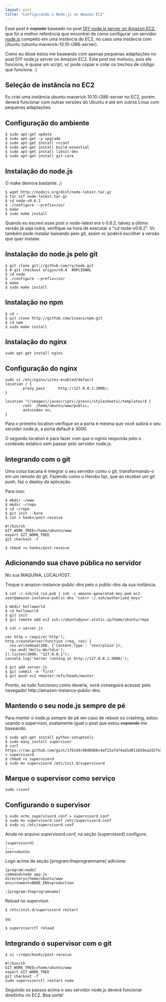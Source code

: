 ```yaml
---
layout: post
title: "Configurando o Node.js no Amazon EC2"
---
```


Esse post é <del>copiado</del> baseado no post [DIY node.js server on Amazon EC2](http://cuppster.com/2011/05/12/diy-node-js-server-on-amazon-ec2/), que foi a melhor referência que encontrei de como configurar um servidor [node.js](http://nodejs.org) completo em uma instância do EC2, no caso uma instância com Ubuntu (ubuntu-maverick-10.10-i386-server).

<!--more-->

Como eu disse estou me baseando com apenas pequenas adaptações no post DIY node.js server on Amazon EC2. Este post me motivou, pois ele funciona, é quase um script, vc pode copiar e colar os trechos de código que funciona. :)

## Seleção de instância no EC2

Eu criei uma instância ubuntu-maverick-10.10-i386-server no EC2, porém deverá funcionar com outras versões do Ubuntu e até em outros Linux com pequenas adaptações.

## Configuração do ambiente

    $ sudo apt-get update
    $ sudo apt-get -y upgrade
    $ sudo apt-get install rcconf
    $ sudo apt-get install build-essential
    $ sudo apt-get install libssl-dev
    $ sudo apt-get install git-core

## Instalação do node.js


O make demora bastante. ;)

    $ wget http://nodejs.org/dist/node-latest.tar.gz
    $ tar xzf node-latest.tar.gz
    $ cd node-v0.6.2
    $ ./configure --prefix=/usr
    $ make
    $ sudo make install

Quando eu escrevi esse post o node-latest era o 0.6.2, talvez a última versão já seja outra, verifique na hora de executar o "cd node-v0.6.2". Vc também pode instalar baixando pelo git, assim vc poderá escolher a versão que quer instalar.

## Instalação do node.js pelo git

    $ git clone git://github.com/ry/node.git
    $ # git checkout origin/v0.4  #OPCIONAL
    $ cd node
    $ ./configure --prefix=/usr
    $ make
    $ sudo make install

## Instalação no npm

    $ cd ~
    $ git clone http://github.com/isaacs/npm.git
    $ cd npm
    $ sudo make install

## Instalação do nginx

    sudo apt-get install nginx

## Configuração do nginx

    sudo vi /etc/nginx/sites-enabled/default
    location / {
            proxy_pass      http://127.0.0.1:3000/;
    }

    location ^(/images|/javascripts|/press|/stylesheets|/templates)$ {
            root  /home/ubuntu/www/public;
            autoindex on;
    }

Para o primeiro location verifique se a porta é mesma que você subirá o seu servidor node.js, a porta default é 3000.

O segundo location é para fazer com que o nginix responda pelo o conteúdo estático sem passar pelo servidor node.js.

## Integrando com o git

Uma coisa bacana é integrar o seu servidor como o git, transformando-o em um remote do git. Fazendo como o Heroku faz, que ao receber um git push, faz o deploy da aplicação.

Para isso:

    $ mkdir ~/www
    $ mkdir ~/repo
    $ cd ~/repo
    $ git init --bare
    $ cat > hooks/post-receive

    #!/bin/sh
    GIT_WORK_TREE=/home/ubuntu/www
    export GIT_WORK_TREE
    git checkout -f

    $ chmod +x hooks/post-receive

## Adicionando sua chave pública no servidor

No sua MAQUINA, LOCALHOST.

Troque o amazon-instance-public-dns pelo o public-dns da sua instância.

    $ cat ~/.ssh/id_rsa.pub | ssh -i amazon-generated-key.pem ec2-user@amazon-instance-public-dns "cat>> ~/.ssh/authorized_keys"

    $ mkdir helloworld
    $ cd helloworld
    $ git init
    $ git remote add ec2 ssh://ubuntu@your.static.ip/home/ubuntu/repo

    $ cat > server.js

    var http = require('http');
    http.createServer(function (req, res) {
      res.writeHead(200, {'Content-Type': 'text/plain'});
      res.end('Hello World\n');
    }).listen(3000, "127.0.0.1");
    console.log('Server running at http://127.0.0.1:3000/');

    $ git add server.js
    $ git commit -m 'first'
    $ git push ec2 +master:refs/heads/master

Pronto, se tudo funcionou como deveria, você conseguirá acessar pelo navegador http://amazon-instance-public-dns.

## Mantendo o seu node.js sempre de pé

Para manter o node.js sempre de pé em caso de reboot ou crashing, estou usando o supervisor, exatamente igual o post que estou <del>copiando</del> me baseando.

    $ sudo apt-get install python-setuptools
    $ sudo easy_install supervisor
    $ curl https://raw.github.com/gist/176149/88d0d68c4af22a7474ad1d011659ea2d27e35b8d/supervisord.sh > supervisord
    $ chmod +x supervisord
    $ sudo mv supervisord /etc/init.d/supervisord

## Marque o supervisor como serviço

    sudo rcconf

## Configurando o supervisor

    $ sudo echo_supervisord_conf > supervisord.conf
    $ sudo mv supervisord.conf /etc/supervisord.conf
    $ sudo vi /etc/supervisord.conf

Ainda no arquivo supervisord.conf, na seção [supervisord] configure:

    [supervisord]
    ;...
    user=ubuntu

Logo acima da seção [program:theprogramname] adicione:

    [program:node]
    command=node app.js
    directory=/home/ubuntu/www
    environment=NODE_ENV=production

    ;[program:theprogramname]

Reload no supervisor.

    $ /etc/init.d/supervisord restart

ou

    $ supervisorctl reload

## Integrando o supervisor com o git

    $ vi ~/repo/hooks/post-receive

    #!/bin/sh
    GIT_WORK_TREE=/home/ubuntu/www
    export GIT_WORK_TREE
    git checkout -f
    sudo supervisorctl restart node

Seguindo os passos acima o seu servidor node.js deverá funcionar direitinho no EC2. Boa sorte!

